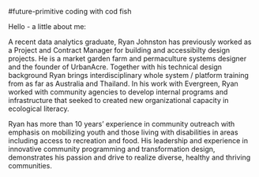 #future-primitive
coding with cod fish

Hello - a little about me:

A recent data analytics graduate, Ryan Johnston has previously worked as a Project and Contract Manager for building and accessibilty design projects. He is a market garden farm and permaculture systems designer and the founder of UrbanAcre.  Together with his technical design background Ryan brings interdisciplinary whole system / platform training from as far as Australia and Thailand. In his work with Evergreen, Ryan worked with community agencies to develop internal programs and infrastructure that seeked to created new organizational capacity in ecological literacy.  

Ryan has more than 10 years’ experience in community outreach with emphasis on mobilizing youth and those living with disabilities in areas including access to recreation and food.  His leadership and experience in innovative community programming and transformation design, demonstrates his passion and drive to realize diverse, healthy and thriving communities.   
